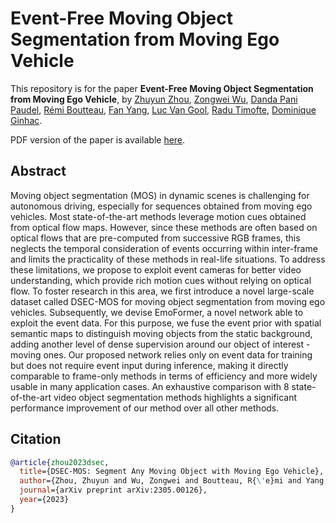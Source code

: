 # Event-Free Moving Object Segmentation from Moving Ego Vehicle

This repository is for the paper **Event-Free Moving Object Segmentation from Moving Ego Vehicle**, by
[Zhuyun Zhou](https://scholar.google.com/citations?user=sXolUXMAAAAJ&hl=en&oi=ao),
[Zongwei Wu](https://scholar.google.com/citations?user=3QSALjX498QC&hl=en&oi=ao),
[Danda Pani Paudel](https://scholar.google.com/citations?user=W43pvPkAAAAJ&hl=en&oi=ao),
[Rémi Boutteau](https://scholar.google.com/citations?user=U-SrcPkAAAAJ&hl=en&oi=ao),
[Fan Yang](https://scholar.google.com/citations?user=GNQHje8AAAAJ&hl=en&oi=ao),
[Luc Van Gool](https://scholar.google.com/citations?user=TwMib_QAAAAJ&hl=en&oi=ao),
[Radu Timofte](https://scholar.google.com/citations?user=u3MwH5kAAAAJ&hl=en&oi=ao),
[Dominique Ginhac](https://scholar.google.com/citations?user=fkdCT5kAAAAJ&hl=en&oi=ao).

PDF version of the paper is available [here](https://arxiv.org/abs/2305.00126).

## Abstract

Moving object segmentation (MOS) in dynamic scenes is challenging for autonomous driving, especially for sequences obtained from moving ego vehicles. 
Most state-of-the-art methods leverage motion cues obtained from optical flow maps. 
However, since these methods are often based on optical flows that are pre-computed from successive RGB frames, this neglects the temporal consideration of events occurring within inter-frame and limits the practicality of these methods in real-life situations.
To address these limitations, we propose to exploit event cameras for better video understanding, which provide rich motion cues without relying on optical flow. To foster research in this area, we first introduce a novel large-scale dataset called DSEC-MOS for moving object segmentation from moving ego vehicles. Subsequently, we devise EmoFormer, a novel network able to exploit the event data. For this purpose, we fuse the event prior with spatial semantic maps to distinguish moving objects from the static background, adding another level of dense supervision around our object of interest - moving ones. Our proposed network relies only on event data for training but does not require event input during inference, making it directly comparable to frame-only methods in terms of efficiency and more widely usable in many application cases.
An exhaustive comparison with 8 state-of-the-art video object segmentation methods highlights a significant performance improvement of our method over all other methods.

## Citation

```BibTeX
@article{zhou2023dsec,
  title={DSEC-MOS: Segment Any Moving Object with Moving Ego Vehicle},
  author={Zhou, Zhuyun and Wu, Zongwei and Boutteau, R{\'e}mi and Yang, Fan and Ginhac, Dominique},
  journal={arXiv preprint arXiv:2305.00126},
  year={2023}
}
```
